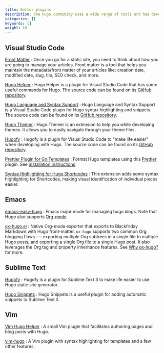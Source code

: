 ```yaml
---
title: Editor plugins
description: The Hugo community uses a wide range of tools and has developed plugins for some of the most popular text editors to help automate parts of your workflow.
categories: []
keywords: []
weight: 10
---
```


## Visual Studio Code

[Front Matter](https://marketplace.visualstudio.com/items?itemName=eliostruyf.vscode-front-matter)
: Once you go for a static site, you need to think about how you are going to manage your articles. Front matter is a tool that helps you maintain the metadata/front matter of your articles like: creation date, modified date, slug, tile, SEO check, and more.

[Hugo Helper](https://marketplace.visualstudio.com/items?itemName=rusnasonov.vscode-hugo)
: Hugo Helper is a plugin for Visual Studio Code that has some useful commands for Hugo. The source code can be found on its [GitHub repository](https://github.com/rusnasonov/vscode-hugo).

[Hugo Language and Syntax Support](https://marketplace.visualstudio.com/items?itemName=budparr.language-hugo-vscode)
: Hugo Language and Syntax Support is a Visual Studio Code plugin for Hugo syntax highlighting and snippets. The source code can be found on its [GitHub repository](https://github.com/budparr/language-hugo-vscode).

[Hugo Themer](https://marketplace.visualstudio.com/items?itemName=eliostruyf.vscode-hugo-themer)
: Hugo Themer is an extension to help you while developing themes. It allows you to easily navigate through your theme files.

[Hugofy](https://marketplace.visualstudio.com/items?itemName=akmittal.hugofy)
: Hugofy is a plugin for Visual Studio Code to "make life easier" when developing with Hugo. The source code can be found on its [GitHub repository](https://github.com/akmittal/hugofy-vscode).

[Prettier Plugin for Go Templates](https://github.com/NiklasPor/prettier-plugin-go-template)
: Format Hugo templates using this [Prettier](https://prettier.io/) plugin. See [installation instructions](https://discourse.gohugo.io/t/38403).

[Syntax Highlighting for Hugo Shortcodes](https://marketplace.visualstudio.com/items?itemName=kaellarkin.hugo-shortcode-syntax)
: This extension adds some syntax highlighting for Shortcodes, making visual identification of individual pieces easier.

## Emacs

[emacs-easy-hugo](https://github.com/masasam/emacs-easy-hugo)
: Emacs major mode for managing hugo blogs. Note that Hugo also supports [Org-mode][formats].

[ox-hugo.el](https://ox-hugo.scripter.co)
: Native Org-mode exporter that exports to Blackfriday Markdown with Hugo front-matter. `ox-hugo` supports two common Org blogging flows --- exporting multiple Org subtrees in a single file to multiple Hugo posts, and exporting a single Org file to a single Hugo post. It also leverages the Org tag and property inheritance features. See [Why ox-hugo?](https://ox-hugo.scripter.co/doc/why-ox-hugo/) for more.

## Sublime Text

[Hugofy](https://github.com/akmittal/Hugofy)
: Hugofy is a plugin for Sublime Text 3 to make life easier to use Hugo static site generator.

[Hugo Snippets](https://packagecontrol.io/packages/Hugo%20Snippets)
: Hugo Snippets is a useful plugin for adding automatic snippets to Sublime Text&nbsp;3.

## Vim

[Vim Hugo Helper]: https://github.com/robertbasic/vim-hugo-helper

[Vim Hugo Helper]
: A small Vim plugin that facilitates authoring pages and blog posts with Hugo.

[vim-hugo](https://github.com/phelipetls/vim-hugo)
: A Vim plugin with syntax highlighting for templates and a few other features.

[formats]: /content-management/formats/
